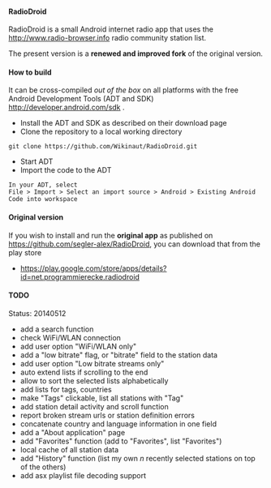 #### RadioDroid

RadioDroid is a small Android internet radio app that uses the http://www.radio-browser.info radio community station list.

The present version is a **renewed and improved fork** of the original version. 


#### How to build

It can be cross-compiled *out of the box* on all platforms with the free Android Development Tools (ADT and SDK) http://developer.android.com/sdk . 
* Install the ADT and SDK as described on their download page
* Clone the repository to a local working directory

```
git clone https://github.com/Wikinaut/RadioDroid.git
```

* Start ADT
* Import the code to the ADT

```
In your ADT, select
File > Import > Select an import source > Android > Existing Android Code into workspace
```

#### Original version
If you wish to install and run the **original app** as published on https://github.com/segler-alex/RadioDroid, you can download that from the play store
* https://play.google.com/store/apps/details?id=net.programmierecke.radiodroid

#### TODO

Status: 20140512

* add a search function
* check WiFi/WLAN connection
* add user option "WiFi/WLAN only"
* add a "low bitrate" flag, or "bitrate" field to the station data
* add user option "Low bitrate streams only"
* auto extend lists if scrolling to the end
* allow to sort the selected lists alphabetically
* add lists for tags, countries
* make "Tags" clickable, list all stations with "Tag"
* add station detail activity and scroll function
* report broken stream urls or station definition errors
* concatenate country and language information in one field
* add a "About application" page
* add "Favorites" function (add to "Favorites", list "Favorites")
* local cache of all station data
* add "History" function (list my own *n* recently selected stations on top of the others)
* add asx playlist file decoding support

